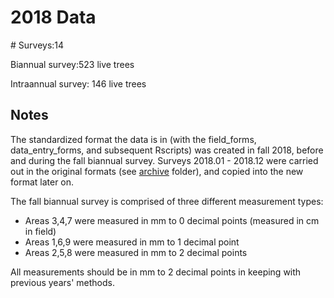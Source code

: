 # 2018 Data

\# Surveys:14

Biannual survey:523 live trees

Intraannual survey: 146 live trees

## Notes

The standardized format the data is in (with the field_forms, data_entry_forms, and subsequent Rscripts) was created in fall 2018, before and during the fall biannual survey. Surveys 2018.01 - 2018.12 were carried out in the original formats (see [archive](https://github.com/SCBI-ForestGEO/Dendrobands/tree/master/data/archive) folder), and copied into the new format later on.

The fall biannual survey is comprised of three different measurement types:
- Areas 3,4,7 were measured in mm to 0 decimal points (measured in cm in field)
- Areas 1,6,9 were measured in mm to 1 decimal point
- Areas 2,5,8 were measured in mm to 2 decimal points

All measurements should be in mm to 2 decimal points in keeping with previous years' methods.

